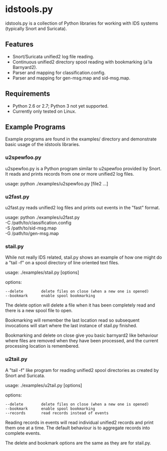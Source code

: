 # idstools.py

idstools.py is a collection of Python libraries for working with IDS
systems (typically Snort and Suricata).

## Features

- Snort/Suricata unified2 log file reading.
- Continuous unified2 directory spool reading with bookmarking (a'la
  Barnyard2).
- Parser and mapping for classification.config.
- Parser and mapping for gen-msg.map and sid-msg.map.

## Requirements

- Python 2.6 or 2.7; Python 3 not yet supported.
- Currently only tested on Linux.

## Example Programs

Example programs are found in the examples/ directory and demonstrate
basic usage of the idstools libraries.

### u2spewfoo.py

u2spewfoo.py is a Python program similar to u2spewfoo provided by
Snort. It reads and prints records from one or more unified2 log
files.

usage: python ./examples/u2spewfoo.py <file1> [file2 ...]

### u2fast.py

u2fast.py reads unified2 log files and prints out events in the "fast"
format.

usage: python ./examples/u2fast.py \
       	      -C /path/to/classification.config \
	      -S /path/to/sid-msg.map \
	      -G /path/to/gen-msg.map

### stail.py

While not really IDS related, stail.py shows an example of how one
might do a "tail -f" on a spool directory of line oriented text files.

usage: ./examples/stail.py [options] <directory> <prefix>

options:

    --delete        delete files on close (when a new one is opened)
    --bookmark      enable spool bookmarking

The delete option will delete a file when it has been completely read
and there is a new spool file to open.

Bookmarking will remember the last location read so subsequent
invocations will start where the last instance of stail.py finished.

Bookmarking and delete on close give you basic barnyard2 like
behaviour where files are removed when they have been processed, and
the current processing location is remembered.

### u2tail.py

A "tail -f" like program for reading unified2 spool directories as
created by Snort and Suricata.

usage: ./examples/u2tail.py [options] <directory> <prefix>

options:

    --delete        delete files on close (when a new one is opened)
    --bookmark      enable spool bookmarking
    --records       read records instead of events

Reading records in events will read individual unified2 records and
print them one at a time.  The default behaviour is to aggregate
records into complete events.

The delete and bookmark options are the same as they are for stail.py.
